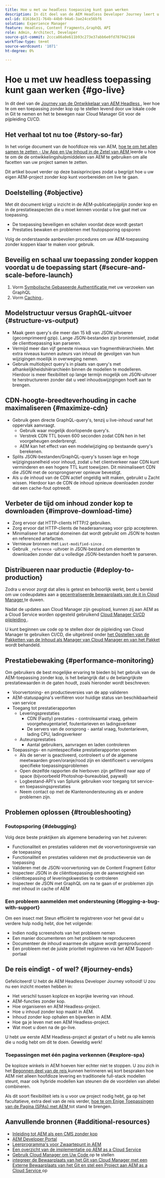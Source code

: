 ```yaml
---
title: Hoe u met uw headless toepassing kunt gaan werken
description: In dit deel van de AEM Headless Developer Journey leert u hoe u een toepassing zonder kop kunt implementeren door uw lokale code in Git te nemen en deze naar Cloud Manager Git te verplaatsen voor de CI/CD-pijplijn.
exl-id: 81616e31-764b-44b0-94a6-3ae24ce56bf6
solution: Experience Manager
feature: Headless, Content Fragments,GraphQL API
role: Admin, Architect, Developer
source-git-commit: 2ccca86a0e611b93c273e37abb6e0fd7870421d4
workflow-type: tm+mt
source-wordcount: '1071'
ht-degree: 0%

---
```


# Hoe u met uw headless toepassing kunt gaan werken {#go-live}

In dit deel van de [ Journey van de Ontwikkelaar van AEM Headless ](overview.md), leer hoe te om een toepassing zonder kop op te stellen levend door uw lokale code in Git te nemen en het te bewegen naar Cloud Manager Git voor de pijpleiding CI/CD.

## Het verhaal tot nu toe {#story-so-far}

In het vorige document van de hoofdloze reis van AEM, [ hoe te om het allen samen te zetten - Uw App en Uw Inhoud in de Zetel van AEM ](put-it-all-together.md) leerde u hoe te om de de ontwikkelingshulpmiddelen van AEM te gebruiken om alle facetten van uw project samen te zetten.

Dit artikel bouwt verder op deze basisprincipes zodat u begrijpt hoe u uw eigen AEM-project zonder kop kunt voorbereiden om live te gaan.

## Doelstelling {#objective}

Met dit document krijgt u inzicht in de AEM-publicatiepijplijn zonder kop en in de prestatieaspecten die u moet kennen voordat u live gaat met uw toepassing.

* De toepassing beveiligen en schalen voordat deze wordt gestart
* Prestaties bewaken en problemen met foutopsporing opsporen

Volg de onderstaande aanbevolen procedures om uw AEM-toepassing zonder koppen klaar te maken voor gebruik.

## Beveilig en schaal uw toepassing zonder koppen voordat u de toepassing start {#secure-and-scale-before-launch}

1. Vorm [ Symbolische Gebaseerde Authentificatie ](/help/headless/security/authentication.md) met uw verzoeken van GraphQL
1. Vorm [ Caching ](/help/implementing/dispatcher/caching.md).

## Modelstructuur versus GraphQL-uitvoer {#structure-vs-output}

* Maak geen query&#39;s die meer dan 15 kB van JSON uitvoeren (gecomprimeerd gzip). Lange JSON-bestanden zijn bronintensief, zodat de clienttoepassing kan parseren.
* Vermijd meer dan vijf geneste niveaus van fragmenthiërarchieën. Met extra niveaus kunnen auteurs van inhoud de gevolgen van hun wijzigingen moeilijk in overweging nemen.
* Gebruik multiobject query&#39;s in plaats van query&#39;s met afhankelijkheidshiërarchieën binnen de modellen te modelleren. Hierdoor is meer flexibiliteit op lange termijn mogelijk om JSON-uitvoer te herstructureren zonder dat u veel inhoudswijzigingen hoeft aan te brengen.

## CDN-hoogte-breedteverhouding in cache maximaliseren {#maximize-cdn}

* Gebruik geen directe GraphQL-query&#39;s, tenzij u live-inhoud vanaf het oppervlak aanvraagt.
   * Gebruik waar mogelijk doorlopende query&#39;s.
   * Verstrek CDN TTL boven 600 seconden zodat CDN hen in het voorgeheugen onderbrengt.
   * AEM kan het effect van een modelwijziging op bestaande query&#39;s berekenen.
* Splits JSON-bestanden/GraphQL-query&#39;s tussen lage en hoge wijzigingssnelheid voor inhoud, zodat u het clientverkeer naar CDN kunt verminderen en een hogere TTL kunt toewijzen. Dit minimaliseert CDN die JSON met de oorsprongserver opnieuw bevestigt.
* Als u de inhoud van de CDN actief ongeldig wilt maken, gebruikt u Zacht wissen. Hierdoor kan de CDN de inhoud opnieuw downloaden zonder dat een cache-fout optreedt.

## Verbeter de tijd om inhoud zonder kop te downloaden {#improve-download-time}

* Zorg ervoor dat HTTP-clients HTTP/2 gebruiken.
* Zorg ervoor dat HTTP-clients de headeraanvraag voor gzip accepteren.
* Minimaliseer het aantal domeinen dat wordt gebruikt om JSON te hosten en referenced artefacten.
* Vernieuw bronnen met `Last-modified-since` .
* Gebruik `_reference` -uitvoer in JSON-bestand om elementen te downloaden zonder dat u volledige JSON-bestanden hoeft te parseren.

## Distribueren naar productie {#deploy-to-production}

Zodra u ervoor zorgt dat alles is getest en behoorlijk werkt, bent u bereid om uw codeupdates aan a [ gecentraliseerde bewaarplaats van de it in Cloud Manager ](https://experienceleague.adobe.com/docs/experience-manager-cloud-manager/using/managing-code/setup-cloud-manager-git-integration.html) te duwen.

Nadat de updates aan Cloud Manager zijn geupload, kunnen zij aan AEM as a Cloud Service worden opgesteld gebruikend [ Cloud Manager CI/CD pijpleiding ](https://experienceleague.adobe.com/docs/experience-manager-cloud-manager/using/how-to-use/deploying-code.html).

U kunt beginnen uw code op te stellen door de pijpleiding van Cloud Manager te gebruiken CI/CD, die uitgebreid onder [ het Opstellen van de Pakketten van de Inhoud als Manager van Cloud Manager en van het Pakket ](/help/implementing/deploying/overview.md) wordt behandeld.

## Prestatiebewaking {#performance-monitoring}

Om gebruikers de best mogelijke ervaring te bieden bij het gebruik van de AEM-toepassing zonder kop, is het belangrijk dat u de belangrijkste prestatiewaarden in de gaten houdt, zoals hieronder wordt beschreven:

* Voorvertoning- en productieversies van de app valideren
* AEM-statuspagina&#39;s verifiëren voor huidige status van beschikbaarheid van service
* Toegang tot prestatierapporten
   * Leveringsprestaties
      * CDN (Fastly) prestaties - controleaantal vraag, geheim voorgeheugentarief, foutentarieven en ladingsverkeer
      * De servers van de oorsprong - aantal vraag, foutentarieven, lading CPU, ladingsverkeer
   * Auteursprestaties
      * Aantal gebruikers, aanvragen en laden controleren
* Toepassings- en ruimtespecifieke prestatierapporten openen
   * Als de server is geactiveerd, controleert u of de algemene meetwaarden groen/oranje/rood zijn en identificeert u vervolgens specifieke toepassingsproblemen
   * Open dezelfde rapporten die hierboven zijn gefilterd naar app of space (bijvoorbeeld Photoshop-bureaublad, paywall)
   * Logbestand-API&#39;s van Splunk gebruiken voor toegang tot service- en toepassingsprestaties
   * Neem contact op met de Klantenondersteuning als er andere problemen zijn.

## Problemen oplossen {#troubleshooting}

### Foutopsporing {#debugging}

Volg deze beste praktijken als algemene benadering van het zuiveren:

* Functionaliteit en prestaties valideren met de voorvertoningsversie van de toepassing
* Functionaliteit en prestaties valideren met de productieversie van de toepassing
* Valideren met de JSON-voorvertoning van de Content Fragment Editor
* Inspecteer JSON in de cliënttoepassing om de aanwezigheid van cliënttoepassing of leveringskwesties te controleren
* Inspecteer de JSON met GraphQL om na te gaan of er problemen zijn met inhoud in cache of AEM

### Een probleem aanmelden met ondersteuning {#logging-a-bug-with-support}

Om een insect met Steun efficiënt te registreren voor het geval dat u verdere hulp nodig hebt, doe het volgende:

* Indien nodig screenshots van het probleem nemen
* Een manier documenteren om het probleem te reproduceren
* Documenteer de inhoud waarmee de uitgave wordt gereproduceerd
* Een probleem met de juiste prioriteit registreren via het AEM Support-portaal

## De reis eindigt - of wel? {#journey-ends}

Gefeliciteerd! U hebt de AEM Headless Developer Journey voltooid! U zou nu een inzicht moeten hebben in:

* Het verschil tussen koploze en koprijke levering van inhoud.
* AEM-functies zonder kop.
* Hoe organiseren en AEM Headless-project.
* Hoe u inhoud zonder kop maakt in AEM.
* Inhoud zonder kop ophalen en bijwerken in AEM.
* Hoe ga je leven met een AEM Headless-project.
* Wat moet u doen na de go-live.

U hebt uw eerste AEM Headless-project al gestart of u hebt nu alle kennis die u nodig hebt om dit te doen. Geweldig werk!

### Toepassingen met één pagina verkennen {#explore-spa}

De koploze winkels in AEM hoeven hier echter niet te stoppen. U zou zich in het [ Begonnen deel van de reis ](getting-started.md#integration-levels) kunnen herinneren wij kort bespraken hoe AEM niet alleen hoofdloze levering en traditionele full-stack modellen steunt, maar ook hybride modellen kan steunen die de voordelen van allebei combineren.

Als dit soort flexibiliteit iets is u voor uw project nodig hebt, ga op het facultatieve, extra deel van de reis verder, [ hoe te om Enige Toepassingen van de Pagina (SPAs) met AEM ](create-spa.md) tot stand te brengen.

## Aanvullende bronnen {#additional-resources}

* [Inleiding tot AEM als een CMS zonder kop](/help/headless/introduction.md)
* [ AEM Developer Portal ](https://experienceleague.adobe.com/landing/experience-manager/headless/developer.html)
* [ Leerprogramma&#39;s voor Zwaartepunt in AEM ](https://experienceleague.adobe.com/docs/experience-manager-learn/getting-started-with-aem-headless/overview.html)
* [Een overzicht van de implementatie op AEM as a Cloud Service](/help/implementing/deploying/overview.md)
* [ Gebruik Cloud Manager om Uw Code ](https://experienceleague.adobe.com/docs/experience-manager-cloud-manager/using/how-to-use/deploying-code.html) op te stellen
* [ integreer de Bewaarplaats van het Git van Cloud Manager met een Externe Bewaarplaats van het Git en stel een Project aan AEM as a Cloud Service ](https://experienceleague.adobe.com/docs/experience-manager-learn/cloud-service/cloud-manager/devops/deploy-code.html) op
